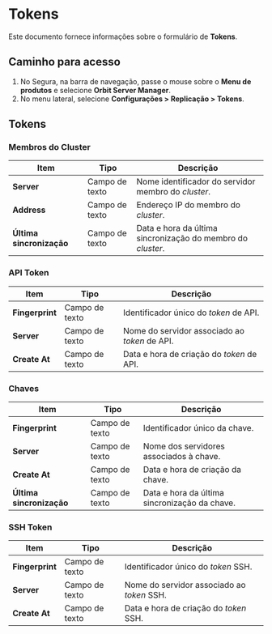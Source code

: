 # Tokens

Este documento fornece informações sobre o formulário de **Tokens**.

## Caminho para acesso

1. No Segura, na barra de navegação, passe o mouse sobre o **Menu de produtos** e selecione **Orbit Server Manager**.  
2. No menu lateral, selecione **Configurações \> Replicação \> Tokens**.

## Tokens

### Membros do Cluster

| Item | Tipo | Descrição |
| ----- | ----- | ----- |
| **Server** | Campo de texto | Nome identificador do servidor membro do *cluster*. |
| **Address** | Campo de texto | Endereço IP do membro do *cluster*. |
| **Última sincronização** | Campo de texto | Data e hora da última sincronização do membro do *cluster*. |

### API Token

| Item | Tipo | Descrição |
| ----- | ----- | ----- |
| **Fingerprint** | Campo de texto | Identificador único do *token* de API. |
| **Server** | Campo de texto | Nome do servidor associado ao *token* de API. |
| **Create At** | Campo de texto | Data e hora de criação do *token* de API. |

### Chaves

| Item | Tipo | Descrição |
| ----- | ----- | ----- |
| **Fingerprint** | Campo de texto | Identificador único da chave. |
| **Server** | Campo de texto | Nome dos servidores associados à chave. |
| **Create At** | Campo de texto | Data e hora de criação da chave. |
| **Última sincronização** | Campo de texto | Data e hora da última sincronização da chave. |

### SSH Token

| Item | Tipo | Descrição |
| ----- | ----- | ----- |
| **Fingerprint** | Campo de texto | Identificador único do *token* SSH. |
| **Server** | Campo de texto | Nome do servidor associado ao *token* SSH. |
| **Create At** | Campo de texto | Data e hora de criação do *token* SSH. |

